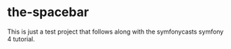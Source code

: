 # the-spacebar

This is just a test project that follows along with the symfonycasts symfony 4 tutorial.
